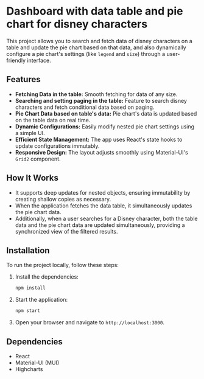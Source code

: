 
# Dashboard with data table and pie chart for disney characters

This project allows you to search and fetch data of disney characters on a table and update the pie chart based on that data, and also dynamically configure a pie chart's settings (like `legend` and `size`) through a user-friendly interface.

## Features

- **Fetching Data in the table:** Smooth fetching for data of any size.
- **Searching and setting paging in the table:** Feature to search disney characters and fetch conditional data based on paging.
- **Pie Chart Data based on table's data:** Pie chart's data is updated based on the table data on real time.
- **Dynamic Configurations:** Easily modify nested pie chart settings using a simple UI.
- **Efficient State Management:** The app uses React's state hooks to update configurations immutably.
- **Responsive Design:** The layout adjusts smoothly using Material-UI's `Grid2` component.

## How It Works

- It supports deep updates for nested objects, ensuring immutability by creating shallow copies as necessary.
- When the application fetches the data table, it simultaneously updates the pie chart data.
- Additionally, when a user searches for a Disney character, both the table data and the pie chart data are updated simultaneously, providing a synchronized view of the filtered results.

## Installation

To run the project locally, follow these steps:

1. Install the dependencies:
   ```bash
   npm install
   ```

2. Start the application:
   ```bash
   npm start
   ```

3. Open your browser and navigate to `http://localhost:3000`.

## Dependencies

- React
- Material-UI (MUI)
- Highcharts
